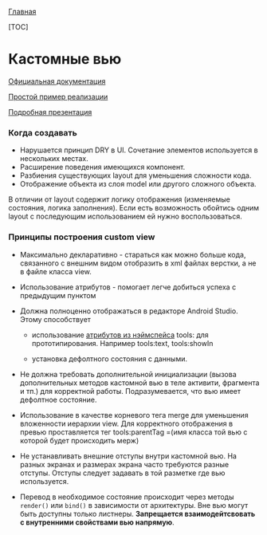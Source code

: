 [Главная](../main.md)

[TOC]

# Кастомные вью

[Официальная документация][docs]

[Простой пример реализации][ex]

[Подробная презентация][presentation]

### Когда создавать

* Нарушается принцип DRY в UI. Сочетание элементов используется в нескольких местах.
* Расширение поведения имеющихся компонент.
* Разбиения существующих layout для уменьшения сложности кода.
* Отображение объекта из слоя model или другого сложного объекта.

В отличии от layout содержит логику отображения (изменяемые состояния,
логика заполнения). Если есть возможность обойтись одним layout c последующим
использованием <include> ей нужно воспользоваться.

### Принципы построения custom view

- Максимально декларативно -  стараться как можно больше кода, связанного
с внешним видом отобразить в xml файлах верстки, а не в файле класса view.

- Использование атрибутов - помогает легче добиться успеха с предыдущим пунктом

- Должна полноценно отображаться в редакторе Android Studio.
Этому способствует

    - использование [атрибутов из нэймспейса][tools] tools: для прототипирования.
Например tools:text, tools:showIn

    - установка дефолтного состояния с данными.

- Не должна требовать дополнительной инициализации (вызова дополнительных
методов кастомной вью в теле активити, фрагмента и тп.) для корректной работы.
Подразумевается, что вью имеет дефолтное состояние.

- Использование в качестве корневого тега merge для уменьшения вложенности
иерархии view. Для корректного отображения в превью проставляется тег
tools:parentTag =(имя класса той вью с которой будет происходить мерж)

- Не устанавливать внешние отступы внутри кастомной вью. На разных экранах
и размерах экрана часто требуются разные отступы. Отступы следует задавать
в той разметке где вью используется.

- Перевод в необходимое состояние происходит через методы `render()` или
`bind()` в зависимости от архитектуры. Вне вью могут быть доступны только листнеры.
**Запрещается взаимодейтсвовать с внутренними свойствами вью напрямую**.


[docs]: https://developer.android.com/guide/topics/ui/custom-components
[ex]: https://gist.github.com/icebail/737f39d6cad140c0a83c4764f5fb0bd8
[presentation]: https://docs.google.com/presentation/d/1_C1fmfLtJYkSzvoa2O3fsUtPrQ7EDr_LIb60pqWU854/edit#slide=id.g114ed9bf1d_0_51
[tools]: https://android.jlelse.eu/tools-attributes-hidden-gems-of-android-studio-d7451b194e0b
